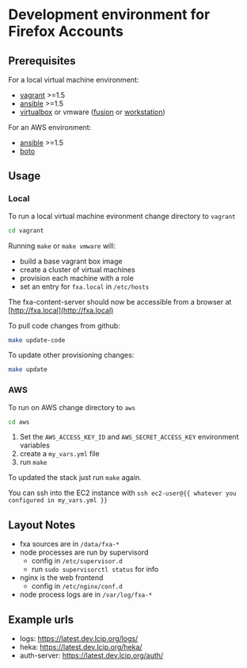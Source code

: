 # Development environment for Firefox Accounts

## Prerequisites

For a local virtual machine environment:

- [vagrant](http://www.vagrantup.com/downloads.html) >=1.5
- [ansible](http://docs.ansible.com/intro_installation.html) >=1.5
- [virtualbox](https://www.virtualbox.org/wiki/Downloads) or vmware ([fusion](https://www.vmware.com/products/fusion/) or [workstation](http://www.vmware.com/products/workstation))

For an AWS environment:

- [ansible](http://docs.ansible.com/intro_installation.html) >=1.5
- [boto](https://github.com/boto/boto#installation)

## Usage

### Local

To run a local virtual machine evironment change directory to `vagrant`

```sh
cd vagrant
```

Running `make` or `make vmware` will:

- build a base vagrant box image
- create a cluster of virtual machines
- provision each machine with a role
- set an entry for `fxa.local` in `/etc/hosts`

The fxa-content-server should now be accessible from a browser at [http://fxa.local](http://fxa.local)

To pull code changes from github:

```sh
make update-code
```

To update other provisioning changes:

```sh
make update
```

### AWS

To run on AWS change directory to `aws`

```sh
cd aws
```

1. Set the `AWS_ACCESS_KEY_ID` and `AWS_SECRET_ACCESS_KEY` environment variables
2. create a `my_vars.yml` file
3. run `make`

To updated the stack just run `make` again.

You can ssh into the EC2 instance with `ssh ec2-user@{{ whatever you configured in my_vars.yml }}`

## Layout Notes

- fxa sources are in `/data/fxa-*`
- node processes are run by supervisord
  - config in `/etc/supervisor.d`
  - run `sudo supervisorctl status` for info
- nginx is the web frontend
  - config in `/etc/nginx/conf.d`
- node process logs are in `/var/log/fxa-*`

## Example urls

- logs: https://latest.dev.lcip.org/logs/
- heka: https://latest.dev.lcip.org/heka/
- auth-server: https://latest.dev.lcip.org/auth/
